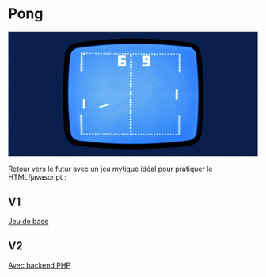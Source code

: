 # Pong
![pong.webp](pong.webp)

Retour vers le futur avec un jeu mytique idéal pour pratiquer le HTML/javascript :

## V1
[Jeu de base](pong-front.md)

## V2
[Avec backend PHP](pong-back.md)